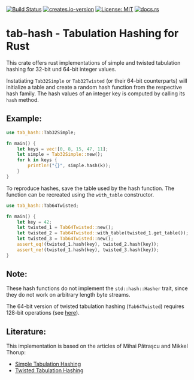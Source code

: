 [![Build Status](https://travis-ci.org/HenningTimm/rust-tab-hash.svg?branch=master)](https://travis-ci.org/HenningTimm/rust-tab-hash)
[![creates.io-version](https://img.shields.io/crates/v/tab-hash.svg)](https://crates.io/crates/tab-hash)
[![License: MIT](https://img.shields.io/badge/License-MIT-blue.svg)](https://opensource.org/licenses/MIT)
[![docs.rs](https://docs.rs/tab-hash/badge.svg)](https://docs.rs/tab-hash)

# tab-hash - Tabulation Hashing for Rust

This crate offers rust implementations of simple and twisted tabulation hashing for 32-bit und 64-bit integer values.

Instatiating `Tab32Simple` or `Tab32Twisted` (or their 64-bit counterparts) will initialize a table and
create a random hash function from the respective hash family.
The hash values of an integer key is computed by calling its `hash` method.

## Example:

```rust
use tab_hash::Tab32Simple;

fn main() {
    let keys = vec![0, 8, 15, 47, 11];
    let simple = Tab32Simple::new();
    for k in keys {
        println!("{}", simple.hash(k));
    }
}
```

To reproduce hashes, save the table used by the hash function.
The function can be recreated using the `with_table` constructor.

```rust
use tab_hash::Tab64Twisted;

fn main() {
    let key = 42;
    let twisted_1 = Tab64Twisted::new();
    let twisted_2 = Tab64Twisted::with_table(twisted_1.get_table());
    let twisted_3 = Tab64Twisted::new();
    assert_eq!(twisted_1.hash(key), twisted_2.hash(key));
    assert_ne!(twisted_1.hash(key), twisted_3.hash(key));
}
```

## Note:
These hash functions do not implement the `std::hash::Hasher` trait,
since they do not work on arbitrary length byte streams.

The 64-bit version of twisted tabulation hashing (`Tab64Twisted`) requires 128-bit operations (see [here](https://doi.org/10.1137/1.9781611973105.16)).

## Literature:
This implementation is based on the articles of Mihai Pătraşcu and Mikkel Thorup:
- [Simple Tabulation Hashing](http://dx.doi.org/10.1145/1993636.1993638)
- [Twisted Tabulation Hashing](https://doi.org/10.1137/1.9781611973105.16)
